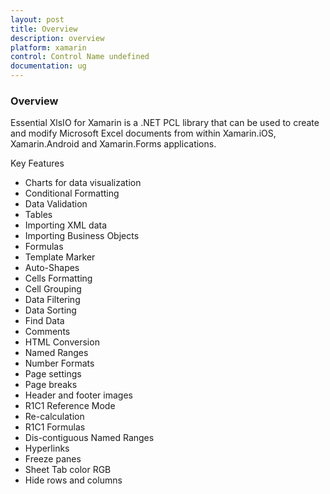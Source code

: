 ```yaml
---
layout: post
title: Overview
description: overview
platform: xamarin
control: Control Name undefined
documentation: ug
---
```


### Overview

Essential XlsIO for Xamarin is a .NET PCL library that can be used to create and modify Microsoft Excel documents from within Xamarin.iOS, Xamarin.Android and Xamarin.Forms applications. 

Key Features

* Charts for data visualization
* Conditional Formatting
* Data Validation
* Tables
* Importing XML data
* Importing Business Objects
* Formulas
* Template Marker
* Auto-Shapes
* Cells Formatting
* Cell Grouping
* Data Filtering
* Data Sorting
* Find Data
* Comments
* HTML Conversion
* Named Ranges
* Number Formats
* Page settings
* Page breaks
* Header and footer images
* R1C1 Reference Mode
* Re-calculation
* R1C1 Formulas
* Dis-contiguous Named Ranges
* Hyperlinks
* Freeze panes
* Sheet Tab color RGB
* Hide rows and columns
